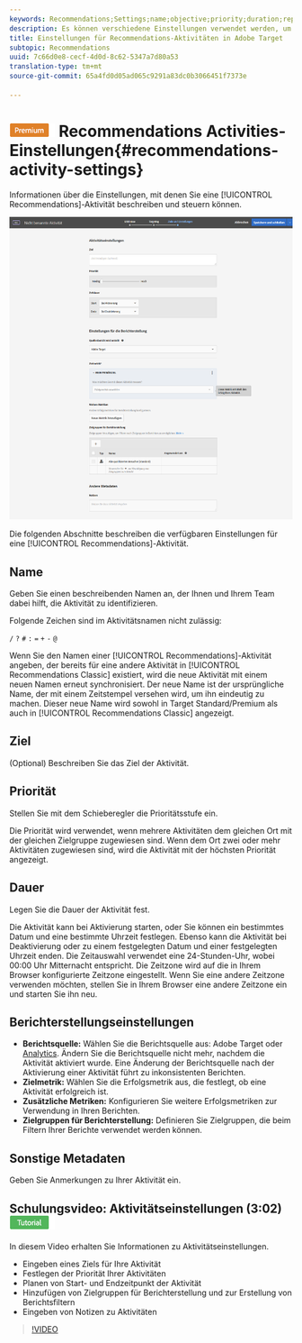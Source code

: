 ```yaml
---
keywords: Recommendations;Settings;name;objective;priority;duration;reporting settings;other metadata
description: Es können verschiedene Einstellungen verwendet werden, um eine Recommendations-Aktivität in Adobe Target zu beschreiben und zu steuern.
title: Einstellungen für Recommendations-Aktivitäten in Adobe Target
subtopic: Recommendations
uuid: 7c66d0e8-cecf-4d0d-8c62-5347a7d80a53
translation-type: tm+mt
source-git-commit: 65a4fd0d05ad065c9291a83dc0b3066451f7373e

---
```



# ![PREMIUM](/help/assets/premium.png) Recommendations Activities-Einstellungen{#recommendations-activity-settings}

Informationen über die Einstellungen, mit denen Sie eine [!UICONTROL Recommendations]-Aktivität beschreiben und steuern können.

![Seite „Recommendations-Ziele und -Einstellungen“](/help/c-recommendations/t-create-recs-activity/assets/recs-settings.png)

Die folgenden Abschnitte beschreiben die verfügbaren Einstellungen für eine [!UICONTROL Recommendations]-Aktivität.

## Name

Geben Sie einen beschreibenden Namen an, der Ihnen und Ihrem Team dabei hilft, die Aktivität zu identifizieren.

Folgende Zeichen sind im Aktivitätsnamen nicht zulässig:

`/`
`?`
`#`
`:`
`=`
`+`
`-`
`@`

Wenn Sie den Namen einer [!UICONTROL Recommendations]-Aktivität angeben, der bereits für eine andere Aktivität in [!UICONTROL Recommendations Classic] existiert, wird die neue Aktivität mit einem neuen Namen erneut synchronisiert. Der neue Name ist der ursprüngliche Name, der mit einem Zeitstempel versehen wird, um ihn eindeutig zu machen. Dieser neue Name wird sowohl in Target Standard/Premium als auch in [!UICONTROL Recommendations Classic] angezeigt.

## Ziel

(Optional) Beschreiben Sie das Ziel der Aktivität.

## Priorität

Stellen Sie mit dem Schieberegler die Prioritätsstufe ein.

Die Priorität wird verwendet, wenn mehrere Aktivitäten dem gleichen Ort mit der gleichen Zielgruppe zugewiesen sind. Wenn dem Ort zwei oder mehr Aktivitäten zugewiesen sind, wird die Aktivität mit der höchsten Priorität angezeigt.

## Dauer

Legen Sie die Dauer der Aktivität fest.

Die Aktivität kann bei Aktivierung starten, oder Sie können ein bestimmtes Datum und eine bestimmte Uhrzeit festlegen. Ebenso kann die Aktivität bei Deaktivierung oder zu einem festgelegten Datum und einer festgelegten Uhrzeit enden. Die Zeitauswahl verwendet eine 24-Stunden-Uhr, wobei 00:00 Uhr Mitternacht entspricht. Die Zeitzone wird auf die in Ihrem Browser konfigurierte Zeitzone eingestellt. Wenn Sie eine andere Zeitzone verwenden möchten, stellen Sie in Ihrem Browser eine andere Zeitzone ein und starten Sie ihn neu.

## Berichterstellungseinstellungen 

* **Berichtsquelle:** Wählen Sie die Berichtsquelle aus: Adobe Target oder [Analytics](/help/c-integrating-target-with-mac/a4t/a4t.md). Ändern Sie die Berichtsquelle nicht mehr, nachdem die Aktivität aktiviert wurde. Eine Änderung der Berichtsquelle nach der Aktivierung einer Aktivität führt zu inkonsistenten Berichten.
* **Zielmetrik:** Wählen Sie die Erfolgsmetrik aus, die festlegt, ob eine Aktivität erfolgreich ist.
* **Zusätzliche Metriken:** Konfigurieren Sie weitere Erfolgsmetriken zur Verwendung in Ihren Berichten.
* **Zielgruppen für Berichterstellung:** Definieren Sie Zielgruppen, die beim Filtern Ihrer Berichte verwendet werden können.

## Sonstige Metadaten

Geben Sie Anmerkungen zu Ihrer Aktivität ein.

## Schulungsvideo: Aktivitätseinstellungen (3:02) ![Tutorialzeichen](/help/assets/tutorial.png)

In diesem Video erhalten Sie Informationen zu Aktivitätseinstellungen.

* Eingeben eines Ziels für Ihre Aktivität
* Festlegen der Priorität Ihrer Aktivitäten
* Planen von Start- und Endzeitpunkt der Aktivität
* Hinzufügen von Zielgruppen für Berichterstellung und zur Erstellung von Berichtsfiltern
* Eingeben von Notizen zu Aktivitäten

>[!VIDEO](https://video.tv.adobe.com/v/17381)